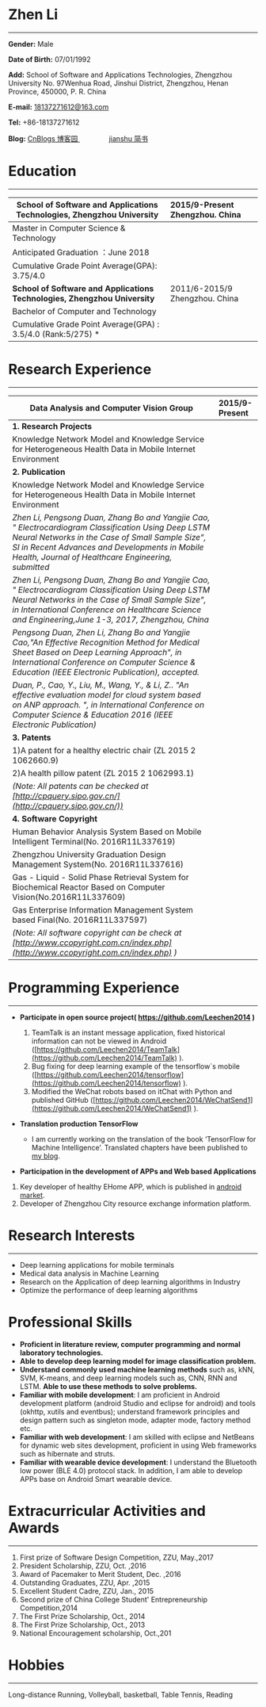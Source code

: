 # Zhen Li
---

**Gender:** Male

**Date of Birth:** 07/01/1992

**Add:** 	School of Software and Applications Technologies, Zhengzhou University
	No. 97Wenhua Road, Jinshui District, Zhengzhou, Henan Province,
	450000, P. R. China 

**E-mail:** 18137271612@163.com

**Tel:** 	+86-18137271612

**Blog:**	  [CnBlogs 博客园 ](http://www.cnblogs.com/greentomlee/ )
                [jianshu 简书 ](http://www.jianshu.com/u/afc16c889ede) 

# Education
---

 School of Software and Applications Technologies, Zhengzhou University | 2015/9-Present Zhengzhou. China
 ------------- |:-------------
 Master in Computer Science & Technology | 
 Anticipated Graduation ：June 2018    | 
 Cumulative Grade Point Average(GPA): 3.75/4.0  |
 **School of Software and Applications Technologies, Zhengzhou University**	 | 2011/6-2015/9 Zhengzhou. China
 Bachelor of Computer and Technology  |   	
 Cumulative Grade Point Average(GPA) : 3.5/4.0  (Rank:5/275) *  |  
 
# Research Experience 
---  


Data Analysis and Computer Vision Group |  2015/9-Present 
------|:----
**1. Research Projects** |    
Knowledge Network Model and Knowledge Service for Heterogeneous Health Data in Mobile Internet Environment |  
**2. Publication** |  
Knowledge Network Model and Knowledge Service for Heterogeneous Health Data in Mobile Internet Environment |  
 *Zhen Li, Pengsong Duan, Zhang Bo and Yangjie Cao, " Electrocardiogram Classification Using Deep LSTM Neural Networks in the Case of Small Sample Size", SI in Recent Advances and Developments in Mobile Health, Journal of Healthcare Engineering, submitted* |
 *Zhen Li, Pengsong Duan, Zhang Bo and Yangjie Cao, " Electrocardiogram Classification Using Deep LSTM Neural Networks in the Case of Small Sample Size", in International Conference on Healthcare Science and Engineering,June 1-3, 2017, Zhengzhou, China* | 
*Pengsong Duan, Zhen Li, Zhang Bo and Yangjie Cao,"An Effective Recognition Method for Medical Sheet Based on Deep Learning Approach", in International Conference on Computer Science & Education (IEEE Electronic Publication), accepted.* | 
*Duan, P., Cao, Y., Liu, M., Wang, Y., & Li, Z.. "An effective evaluation model for cloud system based on ANP approach. ", in International Conference on Computer Science & Education 2016 (IEEE Electronic Publication)* |  
**3. Patents** | 
1)A patent for a healthy electric chair (ZL 2015 2 1062660.9) |  
2)A health pillow patent (ZL 2015 2 1062993.1) | 
*(Note: All patents can be checked at [http://cpquery.sipo.gov.cn/](http://cpquery.sipo.gov.cn/))* | 
**4. Software Copyright** |  
Human Behavior Analysis System Based on Mobile Intelligent Terminal(No. 2016R11L337619) |  
Zhengzhou University Graduation Design Management System(No. 2016R11L337616) |  
Gas - Liquid - Solid Phase Retrieval System for Biochemical Reactor Based on Computer Vision(No.2016R11L337609) |  
Gas Enterprise Information Management System based Final(No. 2016R11L337597) |  
*(Note: All software copyright can be check at [http://www.ccopyright.com.cn/index.php](http://www.ccopyright.com.cn/index.php) )* |


# Programming Experience
---
- **Participate in open source project( https://github.com/Leechen2014 )**
  1.	TeamTalk is an instant message application, fixed historical information can not be viewed in Android ([https://github.com/Leechen2014/TeamTalk](https://github.com/Leechen2014/TeamTalk) ).
  2.   Bug fixing for deep learning example of the tensorflow`s mobile ([https://github.com/Leechen2014/tensorflow](https://github.com/Leechen2014/tensorflow) ).
  3.   Modified the WeChat robots based on itChat with Python and published GitHub ([https://github.com/Leechen2014/WeChatSend1](https://github.com/Leechen2014/WeChatSend1) ).
- **Translation production TensorFlow**

  *  I am currently working on the translation of the book ‘TensorFlow for Machine Intelligence’. Translated chapters have been published to [my blog](http://www.jianshu.com/nb/9303991).

-  **Participation in the development of APPs and Web based Applications**
  1. Key developer of healthy EHome APP, which is published in [android market](http://sj.qq.com/myapp/detail.htm?apkName=com.zzu.ehome.main.ehome ).
  2.  Developer of Zhengzhou City resource exchange information platform.

# Research Interests
---

- Deep learning applications for mobile terminals
- Medical data analysis in Machine Learning
- Research on the Application of deep learning algorithms in Industry
- Optimize the performance of deep learning algorithms 

# Professional Skills
- **Proficient in literature review, computer programming and normal laboratory technologies.**
- **Able to develop deep learning model for image classification problem.**
- **Understand commonly used machine learning methods** such as, kNN, SVM, K-means, and deep learning models such as, CNN, RNN and LSTM. **Able to use these methods to solve problems.**
- **Familiar with mobile development**: I am proficient in Android development platform (android Studio and eclipse for android) and tools (okhttp, xutils and eventbus); understand framework principles and design pattern such as singleton mode, adapter mode, factory method etc.
- **Familiar with web development**: I am skilled with eclipse and NetBeans for dynamic web sites development, proficient in using Web frameworks such as hibernate and struts.
- **Familiar with wearable device development**: I understand the Bluetooth low power (BLE 4.0) protocol stack. In addition, I am able to develop APPs base on Android Smart wearable device.


# Extracurricular Activities and Awards
---

1.	First prize of Software Design Competition, ZZU, May.,2017
2.	President Scholarship, ZZU, Oct. ,2016
3.	Award of Pacemaker to Merit Student, Dec. ,2016
4.	Outstanding Graduates, ZZU, Apr. ,2015
5.	Excellent Student Cadre, ZZU, Jan., 2015
6.	Second prize of China College Student' Entrepreneurship Competition,2014
7.	The First Prize Scholarship, Oct., 2014
8.	The First Prize Scholarship, Oct., 2013
9.	National Encouragement scholarship, Oct.,201

# Hobbies
---
Long-distance Running, Volleyball, basketball, Table Tennis, Reading
